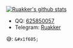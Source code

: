 [![Ruakker's github stats](https://github-readme-stats.vercel.app/api?username=Ruakker&theme=synthwave)](https://github.com/Ruakker/github-readme-stats)

- QQ: [625850057](tencent://message/?uin=625850057&Site=&Menu=yes)
- Telegram: [Ruakker](//t.me/ruakker)

&#x1f605;: `&#x1f605;`
